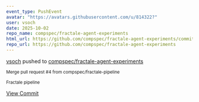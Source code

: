 ```yaml
---
event_type: PushEvent
avatar: "https://avatars.githubusercontent.com/u/814322?"
user: vsoch
date: 2025-10-02
repo_name: compspec/fractale-agent-experiments
html_url: https://github.com/compspec/fractale-agent-experiments/commit/b52c6d414536dff1f35159388b111a25a802f0fe
repo_url: https://github.com/compspec/fractale-agent-experiments
---
```


<a href='https://github.com/vsoch' target='_blank'>vsoch</a> pushed to <a href='https://github.com/compspec/fractale-agent-experiments' target='_blank'>compspec/fractale-agent-experiments</a>

<small>Merge pull request #4 from compspec/fractale-pipeline

Fractale pipeline</small>

<a href='https://github.com/compspec/fractale-agent-experiments/commit/b52c6d414536dff1f35159388b111a25a802f0fe' target='_blank'>View Commit</a>